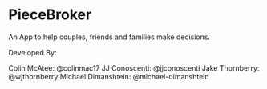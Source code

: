 # PieceBroker
An App to help couples, friends and families make decisions.

Developed By:

Colin McAtee: @colinmac17
JJ Conoscenti: @jjconoscenti
Jake Thornberry: @wjthornberry
Michael Dimanshtein: @michael-dimanshtein
